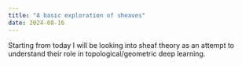 ```yaml
---
title: "A basic exploration of sheaves"
date: 2024-08-16
---
```


Starting from today I will be looking into sheaf theory as an attempt to understand their role in topological/geometric deep learning.


